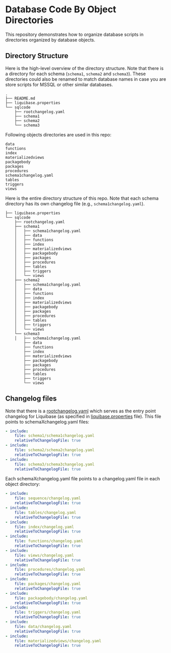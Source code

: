 # Database Code By Object Directories

This repository demonstrates how to organize database scripts in directories organized by database objects.

## Directory Structure
Here is the high-level overview of the directory structure. Note that there is a directory for each schema (`schema1`, `schema2` and `schema3`). These directories could also be renamed to match database names in case you are store scripts for MSSQL or other similar databases. 
```
.
├── README.md
├── liquibase.properties
└── sqlcode
    ├── rootchangelog.yaml
    ├── schema1
    ├── schema2
    └── schema3
```

Following objects directories are used in this repo:
```
data
functions
index
materializedviews
packagebody
packages
procedures
schema1changelog.yaml
tables
triggers
views
```

Here is the entire directory structure of this repo. Note that each schema directory has its own changelog file (e.g., `schema1changelog.yaml`). 

```.
├── liquibase.properties
└── sqlcode
    ├── rootchangelog.yaml
    ├── schema1
    │   ├── schema1changelog.yaml
    │   ├── data
    │   ├── functions
    │   ├── index
    │   ├── materializedviews
    │   ├── packagebody
    │   ├── packages
    │   ├── procedures
    │   ├── tables
    │   ├── triggers
    │   └── views
    ├── schema2
    │   ├── schema1changelog.yaml
    │   ├── data
    │   ├── functions
    │   ├── index
    │   ├── materializedviews
    │   ├── packagebody
    │   ├── packages
    │   ├── procedures
    │   ├── tables
    │   ├── triggers
    │   └── views
    └── schema3
    │   ├── schema1changelog.yaml
        ├── data
        ├── functions
        ├── index
        ├── materializedviews
        ├── packagebody
        ├── packages
        ├── procedures
        ├── tables
        ├── triggers
        └── views
```

## Changelog files
Note that there is a [rootchangelog.yaml](sqlcode/rootchangelog.yaml) which serves as the entry point changelog for Liquibase (as specified in [liquibase.properties](liquibase.properties) file). This file points to schemaXchangelog.yaml files:
```yaml
- include:
    file: schema1/schema1changelog.yaml
    relativeToChangelogFile: true
- include:
    file: schema2/schema2changelog.yaml
    relativeToChangelogFile: true
- include:
    file: schema3/schema3changelog.yaml
    relativeToChangelogFile: true
```

Each schemaXchangelog.yaml file points to a changelog.yaml file in each object directory:
```yaml
- include:
    file: sequence/changelog.yaml
    relativeToChangelogFile: true
- include:
    file: tables/changelog.yaml
    relativeToChangelogFile: true
- include:
    file: index/changelog.yaml
    relativeToChangelogFile: true
- include:
    file: functions/changelog.yaml
    relativeToChangelogFile: true
- include:
    file: views/changelog.yaml
    relativeToChangelogFile: true
- include:
    file: procedures/changelog.yaml
    relativeToChangelogFile: true
- include:
    file: packages/changelog.yaml
    relativeToChangelogFile: true
- include:
    file: packagebody/changelog.yaml
    relativeToChangelogFile: true
- include:
    file: triggers/changelog.yaml
    relativeToChangelogFile: true
- include:
    file: data/changelog.yaml
    relativeToChangelogFile: true
- include:
    file: materializedviews/changelog.yaml
    relativeToChangelogFile: true
```

